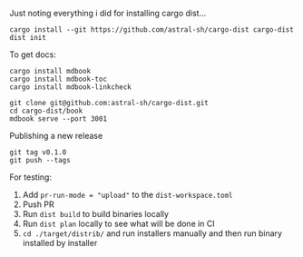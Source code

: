Just noting everything i did for installing cargo dist... 


```
cargo install --git https://github.com/astral-sh/cargo-dist cargo-dist
dist init 
```

To get docs: 

```
cargo install mdbook
cargo install mdbook-toc
cargo install mdbook-linkcheck

git clone git@github.com:astral-sh/cargo-dist.git
cd cargo-dist/book
mdbook serve --port 3001
```

Publishing a new release
```
git tag v0.1.0
git push --tags
```

For testing:

1. Add `pr-run-mode = "upload"` to the `dist-workspace.toml`
2. Push PR
3. Run `dist build` to build binaries locally
4. Run `dist plan` locally to see what will be done in CI
5. `cd ./target/distrib/` and run installers manually and then run binary
   installed by installer
